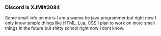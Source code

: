 ### Discord is XJMI#3084
Some small info on me is I am a wanna be java programmer but right now I  only know simple things like HTML, Lua, CSS I plan to work on more small things in the future but shitty school right now I dont know.
<!--
**XJMI/XJMI** is a ✨ _special_ ✨ repository because its `README.md` (this file) appears on your GitHub profile.
